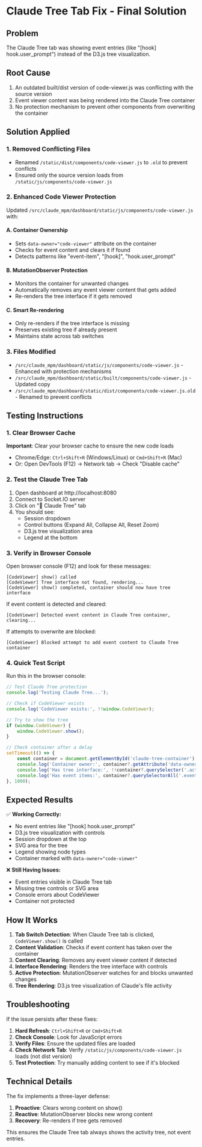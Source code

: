 # Claude Tree Tab Fix - Final Solution

## Problem
The Claude Tree tab was showing event entries (like "[hook] hook.user_prompt") instead of the D3.js tree visualization.

## Root Cause
1. An outdated built/dist version of code-viewer.js was conflicting with the source version
2. Event viewer content was being rendered into the Claude Tree container
3. No protection mechanism to prevent other components from overwriting the container

## Solution Applied

### 1. Removed Conflicting Files
- Renamed `/static/dist/components/code-viewer.js` to `.old` to prevent conflicts
- Ensured only the source version loads from `/static/js/components/code-viewer.js`

### 2. Enhanced Code Viewer Protection
Updated `/src/claude_mpm/dashboard/static/js/components/code-viewer.js` with:

#### A. Container Ownership
- Sets `data-owner="code-viewer"` attribute on the container
- Checks for event content and clears it if found
- Detects patterns like "event-item", "[hook]", "hook.user_prompt"

#### B. MutationObserver Protection
- Monitors the container for unwanted changes
- Automatically removes any event viewer content that gets added
- Re-renders the tree interface if it gets removed

#### C. Smart Re-rendering
- Only re-renders if the tree interface is missing
- Preserves existing tree if already present
- Maintains state across tab switches

### 3. Files Modified
- `/src/claude_mpm/dashboard/static/js/components/code-viewer.js` - Enhanced with protection mechanisms
- `/src/claude_mpm/dashboard/static/built/components/code-viewer.js` - Updated copy
- `/src/claude_mpm/dashboard/static/dist/components/code-viewer.js.old` - Renamed to prevent conflicts

## Testing Instructions

### 1. Clear Browser Cache
**Important**: Clear your browser cache to ensure the new code loads
- Chrome/Edge: `Ctrl+Shift+R` (Windows/Linux) or `Cmd+Shift+R` (Mac)
- Or: Open DevTools (F12) → Network tab → Check "Disable cache"

### 2. Test the Claude Tree Tab
1. Open dashboard at http://localhost:8080
2. Connect to Socket.IO server
3. Click on "📝 Claude Tree" tab
4. You should see:
   - Session dropdown
   - Control buttons (Expand All, Collapse All, Reset Zoom)
   - D3.js tree visualization area
   - Legend at the bottom

### 3. Verify in Browser Console
Open browser console (F12) and look for these messages:
```
[CodeViewer] show() called
[CodeViewer] Tree interface not found, rendering...
[CodeViewer] show() completed, container should now have tree interface
```

If event content is detected and cleared:
```
[CodeViewer] Detected event content in Claude Tree container, clearing...
```

If attempts to overwrite are blocked:
```
[CodeViewer] Blocked attempt to add event content to Claude Tree container
```

### 4. Quick Test Script
Run this in the browser console:
```javascript
// Test Claude Tree protection
console.log('Testing Claude Tree...');

// Check if CodeViewer exists
console.log('CodeViewer exists:', !!window.CodeViewer);

// Try to show the tree
if (window.CodeViewer) {
    window.CodeViewer.show();
}

// Check container after a delay
setTimeout(() => {
    const container = document.getElementById('claude-tree-container');
    console.log('Container owner:', container?.getAttribute('data-owner'));
    console.log('Has tree interface:', !!container?.querySelector('.activity-tree-wrapper'));
    console.log('Has event items:', container?.querySelectorAll('.event-item').length || 0);
}, 1000);
```

## Expected Results

✅ **Working Correctly:**
- No event entries like "[hook] hook.user_prompt"
- D3.js tree visualization with controls
- Session dropdown at the top
- SVG area for the tree
- Legend showing node types
- Container marked with `data-owner="code-viewer"`

❌ **Still Having Issues:**
- Event entries visible in Claude Tree tab
- Missing tree controls or SVG area
- Console errors about CodeViewer
- Container not protected

## How It Works

1. **Tab Switch Detection**: When Claude Tree tab is clicked, `CodeViewer.show()` is called
2. **Content Validation**: Checks if event content has taken over the container
3. **Content Clearing**: Removes any event viewer content if detected
4. **Interface Rendering**: Renders the tree interface with controls
5. **Active Protection**: MutationObserver watches for and blocks unwanted changes
6. **Tree Rendering**: D3.js tree visualization of Claude's file activity

## Troubleshooting

If the issue persists after these fixes:

1. **Hard Refresh**: `Ctrl+Shift+R` or `Cmd+Shift+R`
2. **Check Console**: Look for JavaScript errors
3. **Verify Files**: Ensure the updated files are loaded
4. **Check Network Tab**: Verify `/static/js/components/code-viewer.js` loads (not dist version)
5. **Test Protection**: Try manually adding content to see if it's blocked

## Technical Details

The fix implements a three-layer defense:
1. **Proactive**: Clears wrong content on show()
2. **Reactive**: MutationObserver blocks new wrong content
3. **Recovery**: Re-renders if tree gets removed

This ensures the Claude Tree tab always shows the activity tree, not event entries.